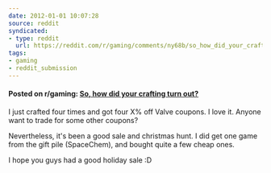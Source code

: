 ```yaml
---
date: 2012-01-01 10:07:28
source: reddit
syndicated:
- type: reddit
  url: https://reddit.com/r/gaming/comments/ny68b/so_how_did_your_crafting_turn_out/
tags:
- gaming
- reddit_submission
---
```


#### Posted on r/gaming: [So, how did your crafting turn out?](https://reddit.com/r/gaming/comments/ny68b/so_how_did_your_crafting_turn_out/)

I just crafted four times and got four X% off Valve coupons. I love it. Anyone want to trade for some other coupons?

Nevertheless, it's been a good sale and christmas hunt. I did get one game from the gift pile (SpaceChem), and bought quite a few cheap ones. 

I hope you guys had a good holiday sale :D